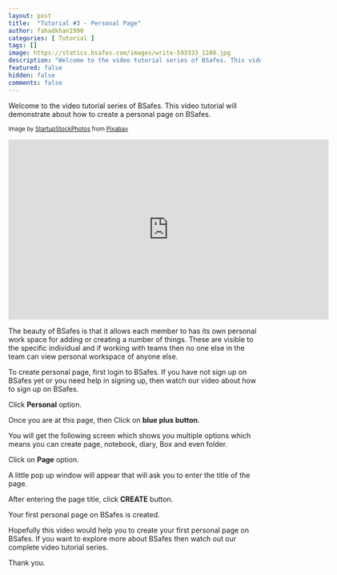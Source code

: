 ```yaml
---
layout: post
title:  "Tutorial #3 - Personal Page"
author: fahadkhan1990 
categories: [ Tutorial ]
tags: []
image: https://statics.bsafes.com/images/write-593333_1280.jpg 
description: "Welcome to the video tutorial series of BSafes. This video tutorial will demonstrate about how to create a personal page on BSafes."
featured: false 
hidden: false 
comments: false
---
```

Welcome to the video tutorial series of BSafes. This video tutorial will demonstrate about how to create a personal page on BSafes. 

<sup>Image by <a href="https://pixabay.com/users/StartupStockPhotos-690514/?utm_source=link-attribution&amp;utm_medium=referral&amp;utm_campaign=image&amp;utm_content=593333">StartupStockPhotos</a> from <a href="https://pixabay.com/?utm_source=link-attribution&amp;utm_medium=referral&amp;utm_campaign=image&amp;utm_content=593333">Pixabay</a></sup>
<iframe width="640" height="360" src="https://www.youtube.com/embed/HYShgwheWeo" frameborder="0" allow="accelerometer; autoplay; encrypted-media; gyroscope; picture-in-picture" allowfullscreen></iframe>

The beauty of BSafes is that it allows each member to has its own personal work space for adding or creating a number of things. These are visible to the specific individual and if working with teams then no one else in the team can view personal workspace of anyone else.

To create personal page, first login to BSafes. If you have not sign up on BSafes yet or you need help in signing up, then watch our video about how to sign up on BSafes.   

Click **Personal** option.

Once you are at this page, then Click on **blue plus button**.

You will get the following screen which shows you multiple options which means you can create page, notebook, diary, Box and even folder.

Click on **Page** option.

A little pop up window will appear that will ask you to enter the title of the page.

After entering the page title, click **CREATE** button.

Your first personal page on BSafes is created. 

Hopefully this video would help you to create your first personal page on BSafes. If you want to explore more about BSafes then watch out our complete video tutorial series.

Thank you.



